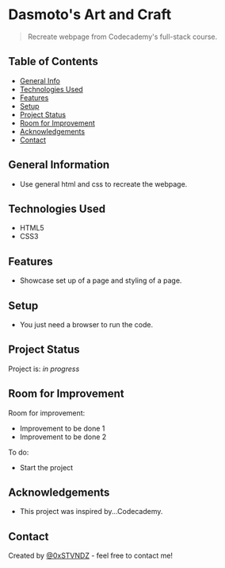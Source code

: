 # Dasmoto's Art and Craft
> Recreate webpage from Codecademy's full-stack course.


## Table of Contents
* [General Info](#general-information)
* [Technologies Used](#technologies-used)
* [Features](#features)
* [Setup](#setup)
* [Project Status](#project-status)
* [Room for Improvement](#room-for-improvement)
* [Acknowledgements](#acknowledgements)
* [Contact](#contact)



## General Information
- Use general html and css to recreate the webpage.



## Technologies Used
- HTML5
- CSS3


## Features
- Showcase set up of a page and styling of a page.



## Setup
- You just need a browser to run the code.



## Project Status
Project is: _in progress_ 

## Room for Improvement
Room for improvement:
- Improvement to be done 1
- Improvement to be done 2

To do:
- Start the project


## Acknowledgements
- This project was inspired by...Codecademy.


## Contact
Created by [@0xSTVNDZ](https://github.com/0xSTVNDZ) - feel free to contact me!
